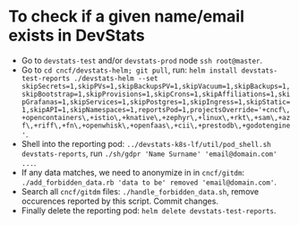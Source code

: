 # To check if a given name/email exists in DevStats

- Go to `devstats-test` and/or `devstats-prod` node `ssh root@master`.
- Go to `cd cncf/devstats-helm; git pull`, run: `helm install devstats-test-reports ./devstats-helm --set skipSecrets=1,skipPVs=1,skipBackupsPV=1,skipVacuum=1,skipBackups=1,skipBootstrap=1,skipProvisions=1,skipCrons=1,skipAffiliations=1,skipGrafanas=1,skipServices=1,skipPostgres=1,skipIngress=1,skipStatic=1,skipAPI=1,skipNamespaces=1,reportsPod=1,projectsOverride='+cncf\,+opencontainers\,+istio\,+knative\,+zephyr\,+linux\,+rkt\,+sam\,+azf\,+riff\,+fn\,+openwhisk\,+openfaas\,+cii\,+prestodb\,+godotengine'`.
- Shell into the reporting pod: `../devstats-k8s-lf/util/pod_shell.sh devstats-reports`, run `./sh/gdpr 'Name Surname' 'email@domain.com' ...`.
- If any data matches, we need to anonymize in in `cncf/gitdm`: `./add_forbidden_data.rb 'data to be' removed 'email@domain.com'`.
- Search all `cncf/gitdm` files: `./handle_forbidden_data.sh`, remove occurences reported by this script. Commit changes.
- Finally delete the reporting pod: `helm delete devstats-test-reports`.

